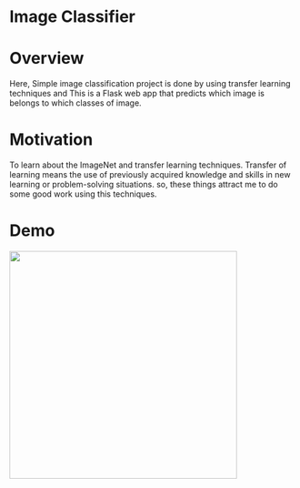 # **Image Classifier**

# **Overview**
Here, Simple image classification project is done by using transfer learning techniques and This is a Flask web app that predicts which image is belongs to which classes of image.

# **Motivation**
To learn about the ImageNet and transfer learning techniques. Transfer of learning means the use of previously acquired knowledge and skills in new learning or problem-solving situations. so, these things attract me to do some good work using this techniques.

#  **Demo**
<img src="https://user-images.githubusercontent.com/50701303/114806596-bde53c80-9dc4-11eb-952a-a9ef52de9cea.png" width="400" height="400"/>

